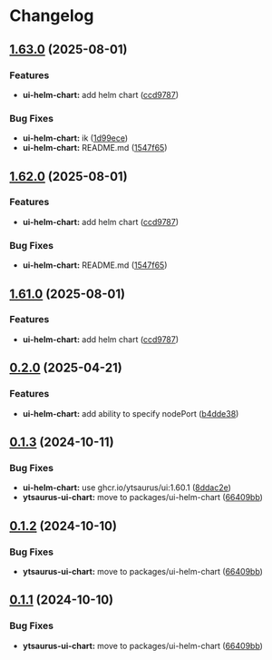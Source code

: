 # Changelog

## [1.63.0](https://github.com/ma-efremoff/my-test-repo/compare/ytsaurus-ui-chart-v1.62.0...ytsaurus-ui-chart-v1.63.0) (2025-08-01)


### Features

* **ui-helm-chart:** add helm chart ([ccd9787](https://github.com/ma-efremoff/my-test-repo/commit/ccd9787e209121e715f9be39d442c9feedf933db))


### Bug Fixes

* **ui-helm-chart:** ik ([1d99ece](https://github.com/ma-efremoff/my-test-repo/commit/1d99ece93515aaa3d5954f582a430521b0fae954))
* **ui-helm-chart:** README.md ([1547f65](https://github.com/ma-efremoff/my-test-repo/commit/1547f658667f52b3fd39ba9daaf0e6723ceb1955))

## [1.62.0](https://github.com/ma-efremoff/my-test-repo/compare/ytsaurus-ui-chart-v1.61.0...ytsaurus-ui-chart-v1.62.0) (2025-08-01)


### Features

* **ui-helm-chart:** add helm chart ([ccd9787](https://github.com/ma-efremoff/my-test-repo/commit/ccd9787e209121e715f9be39d442c9feedf933db))


### Bug Fixes

* **ui-helm-chart:** README.md ([1547f65](https://github.com/ma-efremoff/my-test-repo/commit/1547f658667f52b3fd39ba9daaf0e6723ceb1955))

## [1.61.0](https://github.com/ma-efremoff/my-test-repo/compare/ytsaurus-ui-chart-v1.60.1...ytsaurus-ui-chart-v1.61.0) (2025-08-01)


### Features

* **ui-helm-chart:** add helm chart ([ccd9787](https://github.com/ma-efremoff/my-test-repo/commit/ccd9787e209121e715f9be39d442c9feedf933db))

## [0.2.0](https://github.com/ytsaurus/ytsaurus-ui/compare/ytsaurus-ui-chart-v0.1.3...ytsaurus-ui-chart-v0.2.0) (2025-04-21)


### Features

* **ui-helm-chart:** add ability to specify nodePort ([b4dde38](https://github.com/ytsaurus/ytsaurus-ui/commit/b4dde38a0ec1dee964d124dcbdc4ab7d52590573))

## [0.1.3](https://github.com/ytsaurus/ytsaurus-ui/compare/ytsaurus-ui-chart-v0.1.2...ytsaurus-ui-chart-v0.1.3) (2024-10-11)


### Bug Fixes

* **ui-helm-chart:** use ghcr.io/ytsaurus/ui:1.60.1 ([8ddac2e](https://github.com/ytsaurus/ytsaurus-ui/commit/8ddac2e0687c8862cf84ec8b1d754b3f8773c8b8))
* **ytsaurus-ui-chart:** move to packages/ui-helm-chart ([66409bb](https://github.com/ytsaurus/ytsaurus-ui/commit/66409bb46a6a18f33bbfe8572ab304cdc67d9b15))

## [0.1.2](https://github.com/ytsaurus/ytsaurus-ui/compare/ytsaurus-ui-chart-v0.1.1...ytsaurus-ui-chart-v0.1.2) (2024-10-10)


### Bug Fixes

* **ytsaurus-ui-chart:** move to packages/ui-helm-chart ([66409bb](https://github.com/ytsaurus/ytsaurus-ui/commit/66409bb46a6a18f33bbfe8572ab304cdc67d9b15))

## [0.1.1](https://github.com/ytsaurus/ytsaurus-ui/compare/ytsaurus-ui-chart-v0.1.0...ytsaurus-ui-chart-v0.1.1) (2024-10-10)


### Bug Fixes

* **ytsaurus-ui-chart:** move to packages/ui-helm-chart ([66409bb](https://github.com/ytsaurus/ytsaurus-ui/commit/66409bb46a6a18f33bbfe8572ab304cdc67d9b15))
